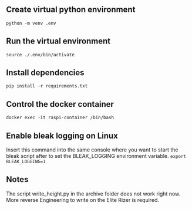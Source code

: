 ## Create virtual python environment
```python -m venv .env```

## Run the virtual environment
```source ./.env/bin/activate```

## Install dependencies
```pip install -r requirements.txt```

## Control the docker container
```docker exec -it raspi-container /bin/bash```

## Enable bleak logging on Linux
Insert this command into the same console where you want to start the bleak script after to set the BLEAK_LOGGING environment variable.
```export BLEAK_LOGGING=1```

## Notes
The script write_height.py in the archive folder does not work right now. More reverse Engineering to write on the Elite Rizer is required.
